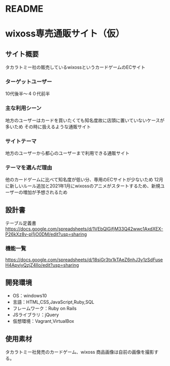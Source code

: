 # README

# wixoss専売通販サイト（仮）

## サイト概要
タカラトミー社の販売しているwixossというカードゲームのECサイト

### ターゲットユーザー
10代後半～４０代前半

### 主な利用シーン
地方のユーザーはカードを買いたくても知名度故に店頭に置いていないケースが多いため
その時に扱えるような通販サイト

### サイトテーマ
地方のユーザーから都心のユーザーまで利用できる通販サイト

### テーマを選んだ理由
他のカードゲームに比べて知名度が低い分、専用のECサイトが少ないため
12月に新しいルール追加と2021年1月にwixossのアニメがスタートするため、新規ユーザーの増加が予想されるため

## 設計書
テーブル定義書
https://docs.google.com/spreadsheets/d/1VEbQlGifjM33Q42wwc1AxdXEX-P26kXz8v-pI1jO0DM/edit?usp=sharing
### 機能一覧
https://docs.google.com/spreadsheets/d/18siGr3tx1kTAeZ6nhJ3y1zSdFuseH4ApviyQzjZ4IIo/edit?usp=sharing

## 開発環境
- OS：windows10
- 言語：HTML,CSS,JavaScript,Ruby,SQL
- フレームワーク：Ruby on Rails
- JSライブラリ：jQuery
- 仮想環境：Vagrant,VirtualBox

## 使用素材
タカラトミー社発売のカードゲーム、wixoss
商品画像は自前の画像を撮影する。